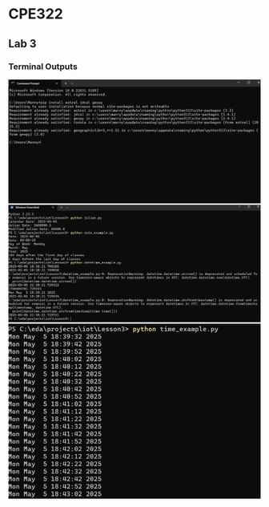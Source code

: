 # CPE322
## Lab 3
### Terminal Outputs

![Image](https://github.com/Mannyv443/Design-6/blob/08ec5b04390b522969adfcb547664c274492c922/Lab3/Lab3-1.png)
![Image](https://github.com/Mannyv443/Design-6/blob/a7c9b39a280a1f83c86d61c48de5d0bcf6431f07/Lab3/Lab3-2.png)
![Image](https://github.com/Mannyv443/Design-6/blob/bca1b9e62c5cd89d254c81d1603bb2e9c90afb56/Lab3/Lab3-3.png)
